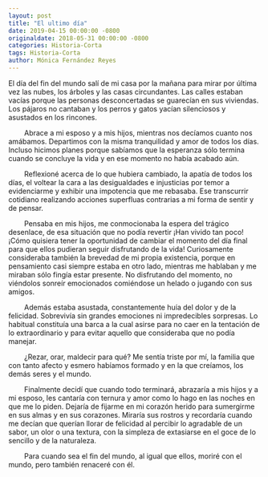 ```yaml
---
layout: post
title: "El ultimo día"
date: 2019-04-15 00:00:00 -0800
originaldate: 2018-05-31 00:00:00 -0800
categories: Historia-Corta
tags: Historia-Corta
author: Mónica Fernández Reyes
---
```


El día del fin del mundo salí de mi casa por la mañana para mirar por última vez las nubes, los árboles y las casas circundantes. Las calles estaban vacías porque las personas desconcertadas se guarecían en sus viviendas. Los pájaros no cantaban y los perros y gatos yacían silenciosos y asustados en los rincones.  

&nbsp; &nbsp; &nbsp; &nbsp; Abrace a mi esposo y a mis hijos, mientras nos decíamos cuanto nos amábamos. Departimos con la misma tranquilidad y amor de todos los días. Incluso hicimos planes porque sabíamos que la esperanza sólo termina cuando se concluye la vida y en ese momento no había acabado aún.

&nbsp; &nbsp; &nbsp; &nbsp; Reflexioné acerca de lo que hubiera cambiado, la apatía de todos los días, el voltear la cara a las desigualdades e injusticias por temor a evidenciarme y exhibir una impotencia que me rebasaba. Ese transcurrir cotidiano realizando acciones superfluas contrarias a mi forma de sentir y de pensar.

&nbsp; &nbsp; &nbsp; &nbsp; Pensaba en mis hijos, me conmocionaba la espera del trágico desenlace, de esa situación que no podía revertir ¡Han vivido tan poco! ¡Cómo quisiera tener la oportunidad de cambiar el momento del día final para que ellos pudieran seguir disfrutando de la vida! Curiosamente consideraba también la brevedad de mi propia existencia, porque en pensamiento casi siempre estaba en otro lado, mientras me hablaban y me miraban sólo fingía estar presente. No disfrutando del momento, no viéndolos sonreír emocionados comiéndose un helado o jugando con sus amigos.

&nbsp; &nbsp; &nbsp; &nbsp; Además estaba asustada, constantemente huía del dolor y de la felicidad. Sobrevivía sin grandes emociones ni impredecibles sorpresas. Lo habitual constituía una barca a la cual asirse para no caer en la tentación de lo extraordinario y para evitar aquello que consideraba que no podía manejar.

&nbsp; &nbsp; &nbsp; &nbsp; ¿Rezar, orar, maldecir para qué? Me sentía triste por mí, la familia que con tanto afecto y esmero habíamos formado y en la que creíamos, los demás seres y el mundo. 

&nbsp; &nbsp; &nbsp; &nbsp; Finalmente decidí que cuando todo terminará, abrazaría a mis hijos y a mi esposo, les cantaría con ternura y amor como lo hago en las noches en que me lo piden. Dejaría de fijarme en mi corazón herido para sumergirme en sus almas y en sus corazones. Miraría sus rostros y recordaría cuando me decían que querían llorar de felicidad al percibir lo agradable de un sabor, un olor o una textura, con la simpleza de extasiarse en el goce de lo sencillo y de la naturaleza.

&nbsp; &nbsp; &nbsp; &nbsp; Para cuando sea el fin del mundo, al igual que ellos, moriré con el mundo, pero también renaceré con él.
